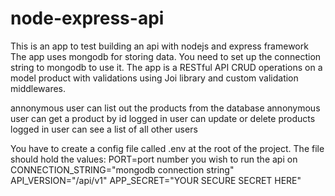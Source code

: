 # node-express-api
This is an app to test building an api with nodejs and express framework
The app uses mongodb for storing data. You need to set up the connection string to mongodb to use it.
The app is a RESTful API CRUD operations on a model product with validations using Joi library and custom validation middlewares.

annonymous user can list out the products from the database
annonymous user can get a product by id
logged in user can update or delete products
logged in user can see a list of all other users

You have to create a config file called .env at the root of the project. The file should hold the values:
PORT=port number you wish to run the api on
CONNECTION_STRING="mongodb connection string"
API_VERSION="/api/v1"
APP_SECRET="YOUR SECURE SECRET HERE"
